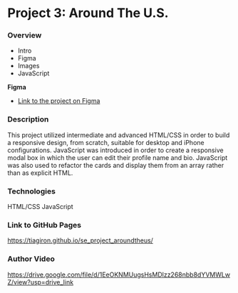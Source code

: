 # Project 3: Around The U.S.

### Overview

- Intro
- Figma
- Images
- JavaScript

**Figma**

- [Link to the project on Figma](https://www.figma.com/file/ii4xxsJ0ghevUOcssTlHZv/Sprint-3%3A-Around-the-US?node-id=0%3A1)

### Description

This project utilized intermediate and advanced HTML/CSS in order to build a responsive design, from scratch, suitable for desktop and iPhone configurations. JavaScript was introduced in order to create a responsive modal box in which the user can edit their profile name and bio. JavaScript was also used to refactor the cards and display them from an array rather than as explicit HTML.

### Technologies

HTML/CSS
JavaScript

### Link to GitHub Pages

https://tiagiron.github.io/se_project_aroundtheus/

### Author Video

https://drive.google.com/file/d/1EeOKNMUugsHsMDlzz268nbb8dYVMWLwZ/view?usp=drive_link
